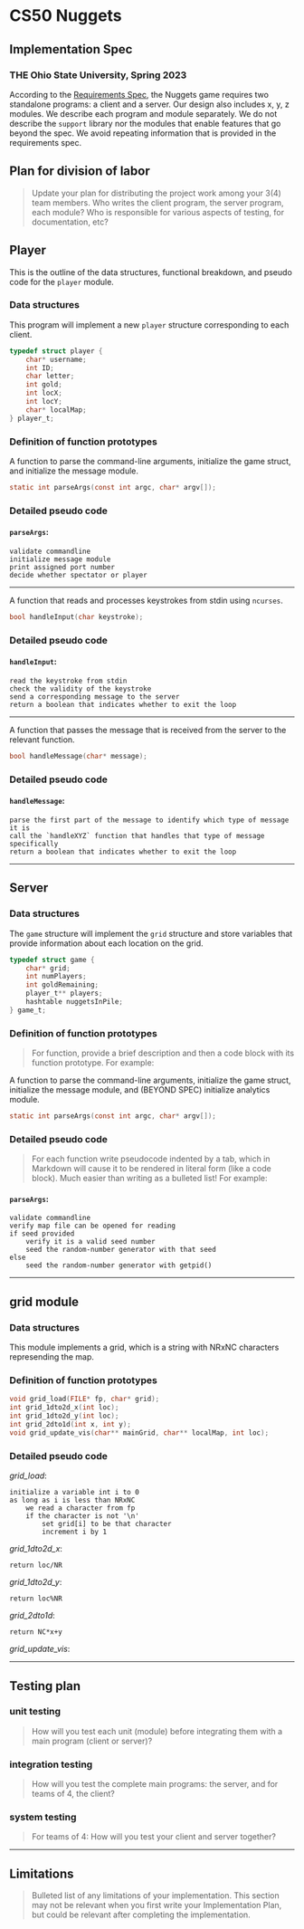 # CS50 Nuggets
## Implementation Spec
### THE Ohio State University, Spring 2023

According to the [Requirements Spec](REQUIREMENTS.md), the Nuggets game requires two standalone programs: a client and a server.
Our design also includes x, y, z modules.
We describe each program and module separately.
We do not describe the `support` library nor the modules that enable features that go beyond the spec.
We avoid repeating information that is provided in the requirements spec.

## Plan for division of labor

> Update your plan for distributing the project work among your 3(4) team members.
> Who writes the client program, the server program, each module?
> Who is responsible for various aspects of testing, for documentation, etc?

## Player

This is the outline of the data structures, functional breakdown, and pseudo code for the `player` module.

### Data structures

This program will implement a new `player` structure corresponding to each client.

```c
typedef struct player {
    char* username;
	int ID;
	char letter;
	int gold;
	int locX;
	int locY;
	char* localMap;
} player_t;
```

### Definition of function prototypes

A function to parse the command-line arguments, initialize the game struct, and initialize the message module.

```c
static int parseArgs(const int argc, char* argv[]);
```
### Detailed pseudo code


#### `parseArgs`:

	validate commandline
	initialize message module
	print assigned port number
	decide whether spectator or player

---

A function that reads and processes keystrokes from stdin using `ncurses`.

```c
bool handleInput(char keystroke);
```
### Detailed pseudo code


#### `handleInput`:

	read the keystroke from stdin
	check the validity of the keystroke
	send a corresponding message to the server
	return a boolean that indicates whether to exit the loop

---

A function that passes the message that is received from the server to the relevant function.

```c
bool handleMessage(char* message);
```
### Detailed pseudo code


#### `handleMessage`:

	parse the first part of the message to identify which type of message it is
	call the `handleXYZ` function that handles that type of message specifically
	return a boolean that indicates whether to exit the loop

---

## Server

### Data structures

The `game` structure will implement the `grid` structure and store variables that provide information about each location on the grid.

```c
typedef struct game {
    char* grid;
	int numPlayers;
	int goldRemaining;
	player_t** players;
	hashtable nuggetsInPile;
} game_t;
```

### Definition of function prototypes

> For function, provide a brief description and then a code block with its function prototype.
> For example:

A function to parse the command-line arguments, initialize the game struct, initialize the message module, and (BEYOND SPEC) initialize analytics module.

```c
static int parseArgs(const int argc, char* argv[]);
```
### Detailed pseudo code

> For each function write pseudocode indented by a tab, which in Markdown will cause it to be rendered in literal form (like a code block).
> Much easier than writing as a bulleted list!
> For example:

#### `parseArgs`:

	validate commandline
	verify map file can be opened for reading
	if seed provided
		verify it is a valid seed number
		seed the random-number generator with that seed
	else
		seed the random-number generator with getpid()

---

## grid module

### Data structures

This module implements a grid, which is a string with NRxNC characters represending the map.

### Definition of function prototypes

``` c
void grid_load(FILE* fp, char* grid);
int grid_1dto2d_x(int loc);
int grid_1dto2d_y(int loc);
int grid_2dto1d(int x, int y);
void grid_update_vis(char** mainGrid, char** localMap, int loc);
```

### Detailed pseudo code

*grid_load*:

	initialize a variable int i to 0
	as long as i is less than NRxNC
		we read a character from fp
		if the character is not '\n'
			set grid[i] to be that character
			increment i by 1

*grid_1dto2d_x*:

	return loc/NR

*grid_1dto2d_y*:

	return loc%NR

*grid_2dto1d*:

	return NC*x+y

*grid_update_vis*:

	

---

## Testing plan

### unit testing

> How will you test each unit (module) before integrating them with a main program (client or server)?

### integration testing

> How will you test the complete main programs: the server, and for teams of 4, the client?

### system testing

> For teams of 4: How will you test your client and server together?

---

## Limitations

> Bulleted list of any limitations of your implementation.
> This section may not be relevant when you first write your Implementation Plan, but could be relevant after completing the implementation.
